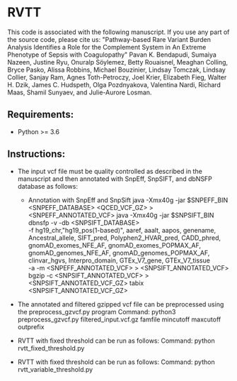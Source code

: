 # RVTT
This code is associated with the following manuscript. If you use any part of the source code, please cite us:
"Pathway-based Rare Variant Burden Analysis Identifies a Role for the Complement System in An Extreme Phenotype of Sepsis with Coagulopathy"
Pavan K. Bendapudi, Sumaiya Nazeen, Justine Ryu, Onuralp Söylemez, Betty Rouaisnel, Meaghan Colling, Bryce Pasko, Alissa Robbins, Michael Bouzinier, Lindsay Tomczak, Lindsay Collier, Sanjay Ram, Agnes Toth-Petroczy, Joel Krier, Elizabeth Fieg, Walter H. Dzik, James C. Hudspeth, Olga Pozdnyakova, Valentina Nardi, Richard Maas, Shamil Sunyaev, and Julie-Aurore Losman.

## Requirements:
  - Python >= 3.6

## Instructions:
  - The input vcf file must be quality controlled as described in the manuscript and then annotated with SnpEff, SnpSIFT, and dbNSFP database as follows:
    - Annotation with SnpEff and SnpSift
      java -Xmx40g -jar $SNPEFF_BIN <SNPEFF_DATABASE> <QCED_VCF_GZ> > <SNPEFF_ANNOTATED_VCF>
      java -Xmx40g -jar $SNPSIFT_BIN dbnsfp -v -db <SNPSIFT_DATABASE>\
           -f hg19_chr,"hg19_pos(1-based)", aaref, aaalt, aapos, genename, Ancestral_allele, SIFT_pred, Polyphen2_HVAR_pred, CADD_phred, gnomAD_exomes_NFE_AF, gnomAD_exomes_POPMAX_AF, gnomAD_genomes_NFE_AF, gnomAD_genomes_POPMAX_AF, clinvar_hgvs, Interpro_domain, GTEx_V7_gene, GTEx_V7_tissue \
-a -m <SNPEFF_ANNOTATED_VCF>  > <SNPSIFT_ANNOTATED_VCF>
      bgzip -c <SNPSIFT_ANNOTATED_VCF> > <SNPSIFT_ANNOTATED_VCF_GZ>
      tabix <SNPSIFT_ANNOTATED_VCF_GZ>
      
  - The annotated and filtered gzipped vcf file can be preprocessed using the preprocess_gzvcf.py program
    Command: python3 preprocess_gzvcf.py filtered_input.vcf.gz famfile mincutoff maxcutoff outprefix
    
  - RVTT with fixed threshold can be run as follows:
    Command: python rvtt_fixed_threshold.py <output of preprocess_gzvcf.py> <genelist> <famfile> <cutoff> <N> <seed> <outfile>
 
  - RVTT with fixed threshold can be run as follows:
    Command: python rvtt_variable_threshold.py <output of preprocess_gzvcf.py> <genelist> <famfile> <cutoff> <N> <seed> <outfile>
